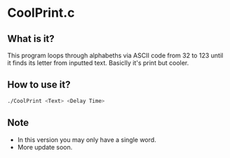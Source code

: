 # CoolPrint.c

## What is it?

This program loops through alphabeths via ASCII code from 32 to 123 until it finds its letter from inputted text.
Basiclly it's print but cooler.

## How to use it?

```bash
./CoolPrint <Text> <Delay Time>
```

## Note

- In this version you may only have a single word.
- More update soon.
